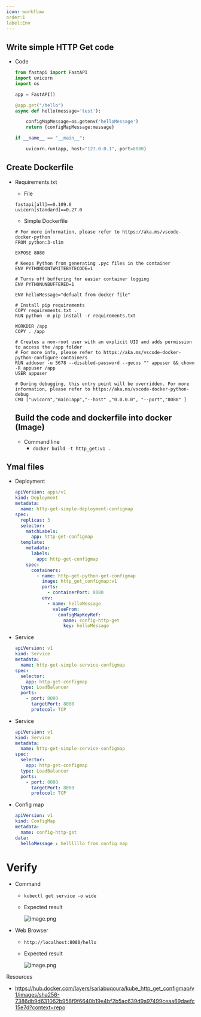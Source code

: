 ```yaml
---
icon: workflow
order:1
label:Env
---
```


## Write simple HTTP Get code

- Code
    
    ```python
    from fastapi import FastAPI
    import uvicorn
    import os
    
    app = FastAPI()
    
    @app.get("/hello")
    async def hello(message='test'):
    
        configMapMessage=os.getenv('helloMessage')
        return {configMapMessage:message}
    
    if __name__ == "__main__":
    
        uvicorn.run(app, host="127.0.0.1", port=8080)
    ```
    

## Create Dockerfile

- Requirements.txt
    - File
    
    ```
    fastapi[all]==0.109.0
    uvicorn[standard]==0.27.0
    ```
    
    - Simple Dockerfile
    
    ```docker
    # For more information, please refer to https://aka.ms/vscode-docker-python
    FROM python:3-slim
    
    EXPOSE 8080
    
    # Keeps Python from generating .pyc files in the container
    ENV PYTHONDONTWRITEBYTECODE=1
    
    # Turns off buffering for easier container logging
    ENV PYTHONUNBUFFERED=1
    
    ENV helloMessage="defualt from docker file"
    
    # Install pip requirements
    COPY requirements.txt .
    RUN python -m pip install -r requirements.txt
    
    WORKDIR /app
    COPY . /app
    
    # Creates a non-root user with an explicit UID and adds permission to access the /app folder
    # For more info, please refer to https://aka.ms/vscode-docker-python-configure-containers
    RUN adduser -u 5678 --disabled-password --gecos "" appuser && chown -R appuser /app
    USER appuser
    
    # During debugging, this entry point will be overridden. For more information, please refer to https://aka.ms/vscode-docker-python-debug
    CMD ["uvicorn","main:app","--host" ,"0.0.0.0", "--port","8080" ]
    
    ```
    
    ## Build the code and dockerfile into docker (Image)
    
    - Command line
        - `docker build -t http_get:v1 .`

## Ymal files

- Deployment
    
    ```yaml
    apiVersion: apps/v1
    kind: Deployment
    metadata:
      name: http-get-simple-deployment-configmap
    spec:
      replicas: 3
      selector:
        matchLabels:
          app: http-get-configmap
      template:
        metadata:
          labels:
            app: http-get-configmap
        spec:
          containers:
            - name: http-get-python-get-configmap
              image: http_get_configmap:v1
              ports:
                - containerPort: 8080
              env:
                - name: helloMessage
                  valueFrom:
                    configMapKeyRef:
                      name: config-http-get
                      key: helloMessage
    ```
    
- Service
    
    ```yaml
    apiVersion: v1
    kind: Service
    metadata:
      name: http-get-simple-service-configmap
    spec:
      selector:
        app: http-get-configmap
      type: LoadBalancer
      ports:
        - port: 8080
          targetPort: 8080
          protocol: TCP
    
    ```
    
- Service
    
    ```yaml
    apiVersion: v1
    kind: Service
    metadata:
      name: http-get-simple-service-configmap
    spec:
      selector:
        app: http-get-configmap
      type: LoadBalancer
      ports:
        - port: 8080
          targetPort: 8080
          protocol: TCP
    
    ```
    

- Config map
    
    ```yaml
    apiVersion: v1
    kind: ConfigMap
    metadata:
      name: config-http-get
    data:
      helloMessage : hellllllo from config map 
    ```
    

# Verify

- Command
    - `kubectl get service -o wide`
    - Expected result
        
        ![image.png](https://prod-files-secure.s3.us-west-2.amazonaws.com/f957728d-52bc-414a-aad5-c7916a4193eb/021f0fb0-2f31-4ac2-91a3-a2d19c9d1319/image.png)
        
- Web Browser
    - `http://localhost:8080/hello`
    - Expected result
        
        ![image.png](https://prod-files-secure.s3.us-west-2.amazonaws.com/f957728d-52bc-414a-aad5-c7916a4193eb/10312a2b-1fa2-49ed-acdd-32a92cd6099a/image.png)
        

Resources 

- https://hub.docker.com/layers/sariabuqoura/kube_http_get_configmap/v1/images/sha256-7386db9d631062b958f9f6640b19e4bf2b5ac639d9a97499ceaa69daefc15e7d?context=repo
